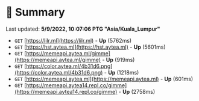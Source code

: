 # 📖 Summary
Last updated: **5/9/2022, 10:07:06 PTG "Asia/Kuala_Lumpur"**

- `GET` [https://lilr.ml](https://lilr.ml) - **Up** (5762ms)
- `GET` [https://hst.aytea.ml](https://hst.aytea.ml) - **Up** (5601ms)
- `GET` [https://memeapi.aytea.ml/gimme](https://memeapi.aytea.ml/gimme) - **Up** (919ms)
- `GET` [https://color.aytea.ml/4b31d6.png](https://color.aytea.ml/4b31d6.png) - **Up** (1218ms)
- `GET` [https://memeapi.aytea.ml](https://memeapi.aytea.ml) - **Up** (601ms)
- `GET` [https://memeapi.aytea14.repl.co/gimme](https://memeapi.aytea14.repl.co/gimme) - **Up** (2758ms)
